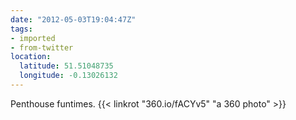 ```yaml
---
date: "2012-05-03T19:04:47Z"
tags:
- imported
- from-twitter
location:
  latitude: 51.51048735
  longitude: -0.13026132
---
```

Penthouse funtimes. {{< linkrot "360.io/fACYv5" "a 360 photo" >}}
